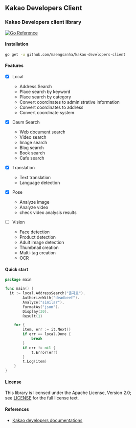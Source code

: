 ## Kakao Developers Client

### Kakao Developers client library

[![Go Reference](https://pkg.go.dev/badge/github.com/maengsanha/kakao-developers-client.svg)](https://pkg.go.dev/github.com/maengsanha/kakao-developers-client)

#### Installation

```sh
go get -u github.com/maengsanha/kakao-developers-client
```

#### Features

* [x] Local
  - Address Search
  - Place search by keyword
  - Place search by category
  - Convert coordinates to administrative information
  - Convert coordinates to address
  - Convert coordinate system

* [x] Daum Search
  - Web document search
  - Video search
  - Image search
  - Blog search
  - Book search
  - Cafe search

* [x] Translation
  - Text translation
  - Language detection

* [x] Pose
  - Analyze image
  - Analyze video
  - check video analysis results

* [ ] Vision
  - Face detection
  - Product detection
  - Adult image detection
  - Thumbnail creation
  - Multi-tag creation
  - OCR

#### Quick start

```go
package main

func main() {
  it := local.AddressSearch("을지로").
		AuthorizeWith("deadbeef").
		Analyze("similar").
		FormatAs("json").
		Display(30).
		Result(1)

	for {
		item, err := it.Next()
		if err == local.Done {
			break
		}
		if err != nil {
			t.Error(err)
		}
		t.Log(item)
	}
}
```

#### License

This library is licensed under the Apache License, Version 2.0;
<br/>
see [LICENSE](https://github.com/maengsanha/kakao-developers-client/blob/master/LICENSE) for the full license text.

#### References

  - [Kakao developers documentations](https://developers.kakao.com/)
